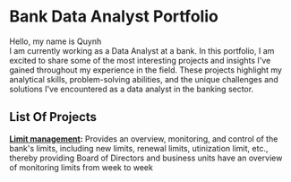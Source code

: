 # Bank Data Analyst Portfolio
Hello, my name is Quynh<br>
I am currently working as a Data Analyst at a bank. In this portfolio, I am excited to share some of the most interesting projects and insights I've gained throughout my experience in the field. These projects highlight my analytical skills, problem-solving abilities, and the unique challenges and solutions I've encountered as a data analyst in the banking sector.  
## List Of Projects
**[Limit management](https://link-to-project-details.com):**
Provides an overview, monitoring, and control of the bank's limits, including new limits, renewal limits, utinization limit, etc., thereby providing Board of Directors and business units have an overview of monitoring limits from week to week
